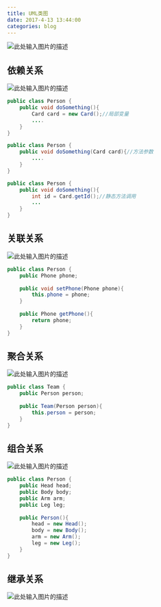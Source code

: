 ```yaml
---
title: UML类图
date: 2017-4-13 13:44:00
categories: blog
---
```


![此处输入图片的描述][1]

<!-- more -->

## 依赖关系

![此处输入图片的描述][2]

``` java
public class Person {  
    public void doSomething(){  
        Card card = new Card();//局部变量  
        ....  
    }  
} 
```

``` java
public class Person {  
    public void doSomething(Card card){//方法参数  
        ....  
    }  
}  
```

``` java
public class Person {  
    public void doSomething(){  
        int id = Card.getId();//静态方法调用  
        ...  
    }  
} 
```

## 关联关系

![此处输入图片的描述][3]

``` java
public class Person {  
    public Phone phone;  
      
    public void setPhone(Phone phone){        
        this.phone = phone;  
    }  
      
    public Phone getPhone(){          
        return phone;  
    }  
} 
```

## 聚合关系

![此处输入图片的描述][4]

``` java
public class Team {  
    public Person person;  
      
    public Team(Person person){  
        this.person = person;  
    }  
}  
```

## 组合关系

![此处输入图片的描述][5]

``` java
public class Person {  
    public Head head;  
    public Body body;  
    public Arm arm;  
    public Leg leg;  
      
    public Person(){  
        head = new Head();  
        body = new Body();  
        arm = new Arm();  
        leg = new Leg();  
    }  
} 
```

## 继承关系

![此处输入图片的描述][6]


  [1]: http://pic002.cnblogs.com/images/2012/457289/2012101817534290.jpg
  [2]: http://ww4.sinaimg.cn/large/698f7fe7gy1fel05wul86j20s5098gm9.jpg
  [3]: http://ww4.sinaimg.cn/large/698f7fe7gy1fel05vvsecj20q20973yy.jpg
  [4]: http://ww4.sinaimg.cn/large/698f7fe7gy1fel05wmwdcj20q20br0tq.jpg
  [5]: http://ww4.sinaimg.cn/large/698f7fe7gy1fel05wr3ysj20q20f3758.jpg
  [6]: http://ww4.sinaimg.cn/large/698f7fe7gy1fel05w7b5bj20q30eq757.jpg